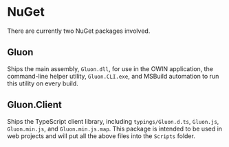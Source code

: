# NuGet

There are currently two NuGet packages involved.

## Gluon

Ships the main assembly, `Gluon.dll`, for use in the OWIN application, the command-line helper utility, `Gluon.CLI.exe`, and MSBuild automation to run this utility on every build.

## Gluon.Client

Ships the TypeScript client library, including `typings/Gluon.d.ts`, `Gluon.js`, `Gluon.min.js`, and `Gluon.min.js.map`. This package is intended to be used in web projects and will put all the above files into the `Scripts` folder.
